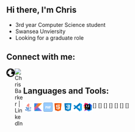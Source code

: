 ## Hi there, I'm Chris

- 3rd year Computer Science student
- Swansea Unviersity
- Looking for a graduate role


## Connect with me:

[<img align="left" alt="" width="22px" src="https://raw.githubusercontent.com/iconic/open-iconic/master/svg/globe.svg" />][website]
[<img align="left" alt="Chris Barker | LinkedIn" width="22px" src="https://cdn.jsdelivr.net/npm/simple-icons@v3/icons/linkedin.svg" />][linkedin]

<br />

## Languages and Tools:

[<img align="left" alt="Java" width="26px" src="https://github.com/barkerchris/barkerchris/blob/master/images/java.png" />]
[<img align="left" alt="Kotlin" width="26px" src="https://github.com/barkerchris/barkerchris/blob/master/images/kotlin.png" />]
[<img align="left" alt="PHP" width="26px" src="https://github.com/barkerchris/barkerchris/blob/master/images/php.png" />]
[<img align="left" alt="HTML" width="26px" src="https://github.com/barkerchris/barkerchris/blob/master/images/html.png" />]
[<img align="left" alt="CSS" width="26px" src="https://github.com/barkerchris/barkerchris/blob/master/images/css.png" />]
[<img align="left" alt="Visual Studio Code" width="26px" src="https://github.com/barkerchris/barkerchris/blob/master/images/vscode.png" />]
[<img align="left" alt="InteliiJ" width="26px" src="https://github.com/barkerchris/barkerchris/blob/master/images/intellij.png" />]

<br />
<br />

[website]: https://
[linkedin]: https://www.linkedin.com/in/christopherdavidbarker/